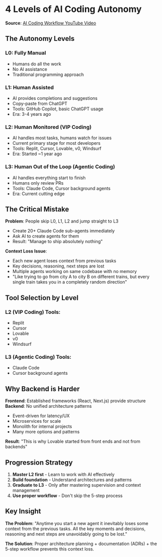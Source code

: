 # 4 Levels of AI Coding Autonomy

**Source**: [AI Coding Workflow YouTube Video](../videos/youtube/ai-coding-workflow-production-template.md)

## The Autonomy Levels

### L0: Fully Manual
- Humans do all the work
- No AI assistance
- Traditional programming approach

### L1: Human Assisted  
- AI provides completions and suggestions
- Copy-paste from ChatGPT
- Tools: GitHub Copilot, basic ChatGPT usage
- Era: 3-4 years ago

### L2: Human Monitored (VIP Coding)
- AI handles most tasks, humans watch for issues
- Current primary stage for most developers
- Tools: Replit, Cursor, Lovable, v0, Windsurf
- Era: Started ~1 year ago

### L3: Human Out of the Loop (Agentic Coding)
- AI handles everything start to finish
- Humans only review PRs
- Tools: Claude Code, Cursor background agents
- Era: Current cutting edge

## The Critical Mistake

**Problem**: People skip L0, L1, L2 and jump straight to L3
- Create 20+ Claude Code sub-agents immediately
- Ask AI to create agents for them
- Result: "Manage to ship absolutely nothing"

**Context Loss Issue**:
- Each new agent loses context from previous tasks
- Key decisions, reasoning, next steps are lost
- Multiple agents working on same codebase with no memory
- "Like trying to go from city A to city B on different trains, but every single train takes you in a completely random direction"

## Tool Selection by Level

### L2 (VIP Coding) Tools:
- Replit
- Cursor
- Lovable  
- v0
- Windsurf

### L3 (Agentic Coding) Tools:
- Claude Code
- Cursor background agents

## Why Backend is Harder

**Frontend**: Established frameworks (React, Next.js) provide structure
**Backend**: No unified architecture patterns
- Event-driven for latency/UX
- Microservices for scale
- Monolith for internal projects
- Many more options and patterns

**Result**: "This is why Lovable started from front ends and not from backends"

## Progression Strategy

1. **Master L2 first** - Learn to work with AI effectively
2. **Build foundation** - Understand architectures and patterns  
3. **Graduate to L3** - Only after mastering supervision and context management
4. **Use proper workflow** - Don't skip the 5-step process

## Key Insight

**The Problem**: "Anytime you start a new agent it inevitably loses some context from the previous tasks. All the key moments and decisions, reasoning and next steps are unavoidably going to be lost."

**The Solution**: Proper architecture planning + documentation (ADRs) + the 5-step workflow prevents this context loss.